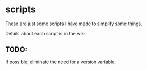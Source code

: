 # scripts
These are just some scripts I have made to simplify some things.

Details about each script is in the wiki.

## TODO:
If possible, eliminate the need for a version variable. </br>
